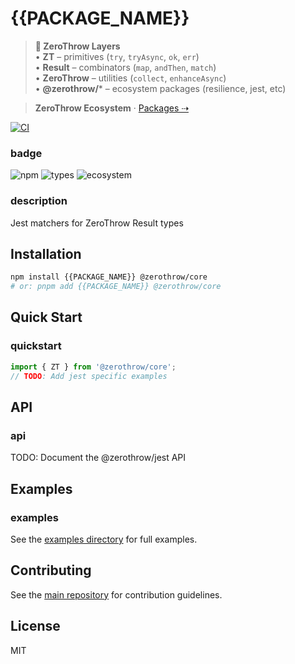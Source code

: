 # {{PACKAGE_NAME}}

> **🧠 ZeroThrow Layers**  
> • **ZT** – primitives (`try`, `tryAsync`, `ok`, `err`)  
> • **Result** – combinators (`map`, `andThen`, `match`)  
> • **ZeroThrow** – utilities (`collect`, `enhanceAsync`)  
> • **@zerothrow/*** – ecosystem packages (resilience, jest, etc)

> **ZeroThrow Ecosystem** · [Packages ⇢](https://github.com/zerothrow/zerothrow/blob/main/ECOSYSTEM.md)

[![CI](https://github.com/zerothrow/zerothrow/actions/workflows/ci.yml/badge.svg)](https://github.com/zerothrow/zerothrow/actions)
### badge
![npm](https://img.shields.io/npm/v/@zerothrow/jest)
![types](https://img.shields.io/npm/types/{{PACKAGE_NAME}})
![ecosystem](https://img.shields.io/badge/zerothrow-ecosystem-blue)

### description
Jest matchers for ZeroThrow Result types

## Installation

```bash
npm install {{PACKAGE_NAME}} @zerothrow/core
# or: pnpm add {{PACKAGE_NAME}} @zerothrow/core
```

## Quick Start

### quickstart
```typescript
import { ZT } from '@zerothrow/core';
// TODO: Add jest specific examples
```

## API

### api
TODO: Document the @zerothrow/jest API

## Examples

### examples
See the [examples directory](https://github.com/zerothrow/zerothrow/tree/main/examples) for full examples.

## Contributing

See the [main repository](https://github.com/zerothrow/zerothrow) for contribution guidelines.

## License

MIT